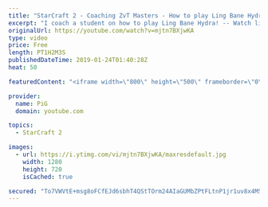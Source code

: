 ```yaml
---
title: "StarCraft 2 - Coaching ZvT Masters - How to play Ling Bane Hydra!"
excerpt: "I coach a student on how to play Ling Bane Hydra! -- Watch live at https://www.twitch.tv/x5_pig"
originalUrl: https://youtube.com/watch?v=mjtn7BXjwKA
type: video
price: Free
length: PT1H2M3S
publishedDateTime: 2019-01-24T01:40:28Z
heat: 50

featuredContent: "<iframe width=\"800\" height=\"500\" frameborder=\"0\" src=\"https://www.youtube.com/embed/mjtn7BXjwKA\" allow=\"accelerometer; autoplay; encrypted-media; gyroscope; picture-in-picture\" allowfullscreen></iframe>"

provider:
  name: PiG
  domain: youtube.com

topics:
  - StarCraft 2

images:
  - url: https://i.ytimg.com/vi/mjtn7BXjwKA/maxresdefault.jpg
    width: 1280
    height: 720
    isCached: true

secured: "To7VWVtE+msg8oFCfEJd6sbhT4QStTOrm24AIaGUMbZPtFLtnP1jr1uv8x4MSDCoYVNPgeMI8OrTN/1adEbl/6EMeRzNubhmrMQOLY4Sb1gve0/F0GppUuMqUYyW4HwWt/kAOBcH9BvsyquuyqShynnmKK3THziEZ3AUpGIfuY6FBeNKTtcvbVMd8t4zNfrDApaYMyYbRzifAYBcHP9gMb9jqFlB1vKt7YiL+WCOyDqHOnjMAru2VUEIrgJOagbDWpukbccC0Jbmpp4f5Rj2F2OrTlHORFd9T1klBTWDu97frJF/r0I3m64tF+rvpnOd79Pe1NOfxx+RqXJjct/In+CcJ45KqNkWXX0vLiqPK5020tHz+skTdFoAdaX0u2FetdxkSlrHGqbNNHRJPpTF6kxGkxHnVXmazGfcRRI7pZ4=;jMDsZ7Z1a9mfN83ek0rrLA=="
---
```



